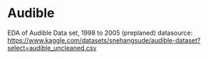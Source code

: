 # Audible
EDA of Audible Data set, 1998 to 2005 (preplaned)
datasource: https://www.kaggle.com/datasets/snehangsude/audible-dataset?select=audible_uncleaned.csv
